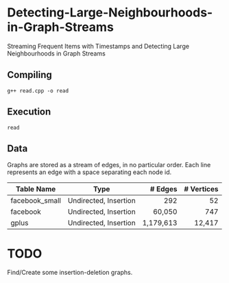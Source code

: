 # Detecting-Large-Neighbourhoods-in-Graph-Streams
Streaming Frequent Items with Timestamps and Detecting Large Neighbourhoods in Graph Streams

## Compiling
`g++ read.cpp -o read`

## Execution
`read`

## Data
Graphs are stored as a stream of edges, in no particular order.
Each line represents an edge with a space separating each node id.

| Table Name     | Type                  | # Edges   | # Vertices |
| -------------- | --------------------- | --------: | ---------: |
| facebook_small | Undirected, Insertion | 292       | 52         |
| facebook       | Undirected, Insertion | 60,050    | 747        |
| gplus          | Undirected, Insertion | 1,179,613 | 12,417     |

# TODO
Find/Create some insertion-deletion graphs.
